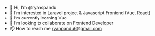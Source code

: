- 👋 Hi, I’m @ryanspandu
- 👀 I’m interested in Laravel project & Javascript Frontend (Vue, React) 
- 🌱 I’m currently learning Vue 
- 💞️ I’m looking to collaborate on Frontend Developer
- 📫 How to reach me ryanpandu6@gmail.com

<!---
ryanspandu/ryanspandu is a ✨ special ✨ repository because its `README.md` (this file) appears on your GitHub profile.
You can click the Preview link to take a look at your changes.
--->
